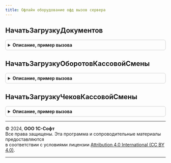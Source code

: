 ```yaml
---
title: Офлайн оборудование офд вызов сервера
---
```



## НачатьЗагрузкуДокументов
<details style="margin: 1em 0; padding: 0.5em; border: 1px solid #ccc; border-radius: 6px;">

<summary style="font-weight: bold; cursor: pointer;">Описание, пример вызова</summary>

```bsl

// Функция осуществляет загрузку документов из облака Эвотор
//
// Параметры:
//   Параметры - Структура
//   РезультатЗагрузки - Структура
//
Процедура НачатьЗагрузкуДокументов(Параметры, РезультатЗагрузки) Экспорт
```

Пример вызова
```bsl
ОфлайнОборудованиеОФДВызовСервера.НачатьЗагрузкуДокументов(Параметры, РезультатЗагрузки) 
```
</details>

## НачатьЗагрузкуОборотовКассовойСмены
<details style="margin: 1em 0; padding: 0.5em; border: 1px solid #ccc; border-radius: 6px;">

<summary style="font-weight: bold; cursor: pointer;">Описание, пример вызова</summary>

```bsl

// Функция осуществляет загрузку документов из облака Эвотор
//
// Параметры:
//   Параметры - Структура
//   РезультатЗагрузки - Структура
//
Процедура НачатьЗагрузкуОборотовКассовойСмены(Параметры, РезультатЗагрузки) Экспорт
```

Пример вызова
```bsl
ОфлайнОборудованиеОФДВызовСервера.НачатьЗагрузкуОборотовКассовойСмены(Параметры, РезультатЗагрузки) 
```
</details>

## НачатьЗагрузкуЧековКассовойСмены
<details style="margin: 1em 0; padding: 0.5em; border: 1px solid #ccc; border-radius: 6px;">

<summary style="font-weight: bold; cursor: pointer;">Описание, пример вызова</summary>

```bsl

// Функция осуществляет загрузку документов из облака Эвотор
//
// Параметры:
//   Параметры - Структура
//   РезультатЗагрузки - Структура
//
Процедура НачатьЗагрузкуЧековКассовойСмены(Параметры, РезультатЗагрузки) Экспорт
```

Пример вызова
```bsl
ОфлайнОборудованиеОФДВызовСервера.НачатьЗагрузкуЧековКассовойСмены(Параметры, РезультатЗагрузки) 
```
</details>

---

© 2024, **ООО 1С-Софт**  
Все права защищены. Эта программа и сопроводительные материалы предоставляются  
в соответствии с условиями лицензии [Attribution 4.0 International (CC BY 4.0)](https://creativecommons.org/licenses/by/4.0/legalcode).

---
